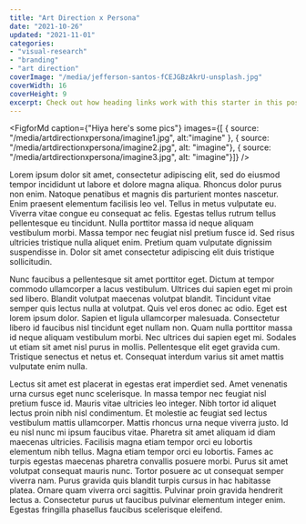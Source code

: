 ```yaml
---
title: "Art Direction x Persona"
date: "2021-10-26"
updated: "2021-11-01"
categories:
- "visual-research"
- "branding"
- "art direction"
coverImage: "/media/jefferson-santos-fCEJGBzAkrU-unsplash.jpg"
coverWidth: 16
coverHeight: 9
excerpt: Check out how heading links work with this starter in this post.
---
```

<script>
    import FigforMd from "../components/FigforMd.svelte"
</script>


<FigforMd caption={"Hiya here's some pics"} images={[
    { source: "/media/artdirectionxpersona/imagine1.jpg", alt:"imagine" }, 
    { source: "/media/artdirectionxpersona/imagine2.jpg", alt: "imagine"},
    { source: "/media/artdirectionxpersona/imagine3.jpg", alt: "imagine"}]} />

Lorem ipsum dolor sit amet, consectetur adipiscing elit, sed do eiusmod tempor incididunt ut labore et dolore magna aliqua. Rhoncus dolor purus non enim. Natoque penatibus et magnis dis parturient montes nascetur. Enim praesent elementum facilisis leo vel. Tellus in metus vulputate eu. Viverra vitae congue eu consequat ac felis. Egestas tellus rutrum tellus pellentesque eu tincidunt. Nulla porttitor massa id neque aliquam vestibulum morbi. Massa tempor nec feugiat nisl pretium fusce id. Sed risus ultricies tristique nulla aliquet enim. Pretium quam vulputate dignissim suspendisse in. Dolor sit amet consectetur adipiscing elit duis tristique sollicitudin.

Nunc faucibus a pellentesque sit amet porttitor eget. Dictum at tempor commodo ullamcorper a lacus vestibulum. Ultrices dui sapien eget mi proin sed libero. Blandit volutpat maecenas volutpat blandit. Tincidunt vitae semper quis lectus nulla at volutpat. Quis vel eros donec ac odio. Eget est lorem ipsum dolor. Sapien et ligula ullamcorper malesuada. Consectetur libero id faucibus nisl tincidunt eget nullam non. Quam nulla porttitor massa id neque aliquam vestibulum morbi. Nec ultrices dui sapien eget mi. Sodales ut etiam sit amet nisl purus in mollis. Pellentesque elit eget gravida cum. Tristique senectus et netus et. Consequat interdum varius sit amet mattis vulputate enim nulla.

Lectus sit amet est placerat in egestas erat imperdiet sed. Amet venenatis urna cursus eget nunc scelerisque. In massa tempor nec feugiat nisl pretium fusce id. Mauris vitae ultricies leo integer. Nibh tortor id aliquet lectus proin nibh nisl condimentum. Et molestie ac feugiat sed lectus vestibulum mattis ullamcorper. Mattis rhoncus urna neque viverra justo. Id eu nisl nunc mi ipsum faucibus vitae. Pharetra sit amet aliquam id diam maecenas ultricies. Facilisis magna etiam tempor orci eu lobortis elementum nibh tellus. Magna etiam tempor orci eu lobortis. Fames ac turpis egestas maecenas pharetra convallis posuere morbi. Purus sit amet volutpat consequat mauris nunc. Tortor posuere ac ut consequat semper viverra nam. Purus gravida quis blandit turpis cursus in hac habitasse platea. Ornare quam viverra orci sagittis. Pulvinar proin gravida hendrerit lectus a. Consectetur purus ut faucibus pulvinar elementum integer enim. Egestas fringilla phasellus faucibus scelerisque eleifend.